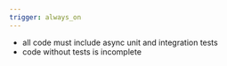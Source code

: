 ```yaml
---
trigger: always_on
---
```


- all code must include async unit and integration tests
- code without tests is incomplete